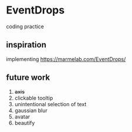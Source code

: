 # EventDrops

coding practice

## inspiration

implementing https://marmelab.com/EventDrops/

## future work

1. ~~axis~~
2. clickable tooltip
3. unintentional selection of text
4. gaussian blur
5. avatar
6. beautify
